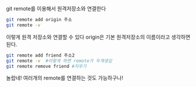 
git remote를 이용해서 원격저장소와 연결한다

```sh
git remote add origin 주소
git remote -v
```

 이렇게 원격 저장소와 연결할 수 있다
 origin은 기본 원격저장소의 이름이라고 생각하면 된다.


```sh
git remote add friend 주소2
git remote -v  #이렇게 하면 remote가 두개생김
git remote remove friend #지우기
```

놀랍네! 여러개의 remote를 연결하는 것도 가능하구나!




 